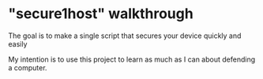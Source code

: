 # "secure1host" walkthrough

The goal is to make a single script that secures your device quickly and easily

My intention is to use this project to learn as much as I can about defending a computer.
